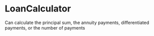 # LoanCalculator
Can calculate the principal sum, the annuity payments, differentiated payments, or the number of payments
